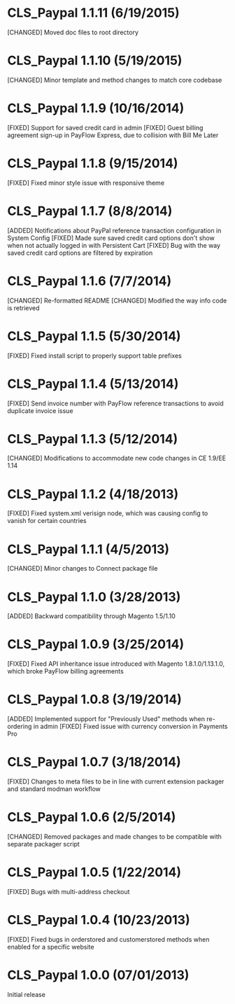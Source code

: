 CLS_Paypal 1.1.11 (6/19/2015)
=======================================
[CHANGED] Moved doc files to root directory

CLS_Paypal 1.1.10 (5/19/2015)
=======================================
[CHANGED] Minor template and method changes to match core codebase

CLS_Paypal 1.1.9 (10/16/2014)
=======================================
[FIXED] Support for saved credit card in admin
[FIXED] Guest billing agreement sign-up in PayFlow Express, due to collision with Bill Me Later

CLS_Paypal 1.1.8 (9/15/2014)
=======================================
[FIXED] Fixed minor style issue with responsive theme

CLS_Paypal 1.1.7 (8/8/2014)
=======================================
[ADDED] Notifications about PayPal reference transaction configuration in System Config
[FIXED] Made sure saved credit card options don't show when not actually logged in with Persistent Cart
[FIXED] Bug with the way saved credit card options are filtered by expiration

CLS_Paypal 1.1.6 (7/7/2014)
=======================================
[CHANGED] Re-formatted README
[CHANGED] Modified the way info code is retrieved

CLS_Paypal 1.1.5 (5/30/2014)
=======================================
[FIXED] Fixed install script to properly support table prefixes

CLS_Paypal 1.1.4 (5/13/2014)
=======================================
[FIXED] Send invoice number with PayFlow reference transactions to avoid duplicate invoice issue

CLS_Paypal 1.1.3 (5/12/2014)
=======================================
[CHANGED] Modifications to accommodate new code changes in CE 1.9/EE 1.14

CLS_Paypal 1.1.2 (4/18/2013)
=======================================
[FIXED] Fixed system.xml verisign node, which was causing config to vanish for certain countries

CLS_Paypal 1.1.1 (4/5/2013)
=======================================
[CHANGED] Minor changes to Connect package file

CLS_Paypal 1.1.0 (3/28/2013)
=======================================
[ADDED] Backward compatibility through Magento 1.5/1.10

CLS_Paypal 1.0.9 (3/25/2014)
=======================================
[FIXED] Fixed API inheritance issue introduced with Magento 1.8.1.0/1.13.1.0, which broke PayFlow billing agreements

CLS_Paypal 1.0.8 (3/19/2014)
=======================================
[ADDED] Implemented support for "Previously Used" methods when re-ordering in admin
[FIXED] Fixed issue with currency conversion in Payments Pro

CLS_Paypal 1.0.7 (3/18/2014)
=======================================
[FIXED] Changes to meta files to be in line with current extension packager and standard modman workflow

CLS_Paypal 1.0.6 (2/5/2014)
=======================================
[CHANGED] Removed packages and made changes to be compatible with separate packager script

CLS_Paypal 1.0.5 (1/22/2014)
=======================================
[FIXED] Bugs with multi-address checkout


CLS_Paypal 1.0.4 (10/23/2013)
=======================================
[FIXED] Fixed bugs in orderstored and customerstored methods when
enabled for a specific website


CLS_Paypal 1.0.0 (07/01/2013)
=======================================
Initial release
